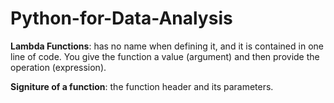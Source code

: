 # Python-for-Data-Analysis

**Lambda Functions**: has no name when defining it, and it is contained in one line of code. You give the function a value (argument) and then provide the operation (expression).

**Signiture of a function**: the function header and its parameters.
